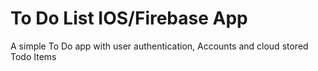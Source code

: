 # To Do List IOS/Firebase App
 A simple To Do app with user authentication, Accounts and cloud stored Todo Items
